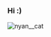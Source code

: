 ### Hi :)

![nyan__cat](https://user-images.githubusercontent.com/120096605/222796098-56ed22b0-54d2-4e80-8319-7ab081ae8f02.gif)

<!--
**rwnmtwly/rwnmtwly!
** is a ✨ _special_ ✨ repository because its `README.md` (this file) appears on your GitHub profile.

Here are some ideas to get you started:

- 🔭 I’m currently working on ...
- 🌱 I’m currently learning ...
- 👯 I’m looking to collaborate on ...
- 🤔 I’m looking for help with ...
- 💬 Ask me about ...
- 📫 How to reach me: ...
- 😄 Pronouns: ...
- ⚡ Fun fact: ...
-->
